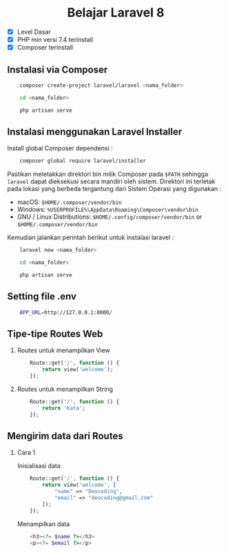<h1 align="center">Belajar Laravel 8</h1>

-   [x] Level Dasar
-   [x] PHP min versi 7.4 terinstall
-   [x] Composer terinstall

## Instalasi via Composer

```bash
    composer create-project laravel/laravel <nama_folder>

    cd <nama_folder>

    php artisan serve
```

## Instalasi menggunakan Laravel Installer

Install global Composer dependensi :

```bash
    composer global require laravel/installer
```

Pastikan meletakkan direktori bin milik Composer pada `$PATH` sehingga `laravel` dapat dieksekusi secara mandiri oleh sistem. Direktori ini terletak pada lokasi yang berbeda tergantung dari Sistem Operasi yang digunakan :

-   macOS: `$HOME/.composer/vendor/bin`
-   Windows: `%USERPROFILE%\AppData\Roaming\Composer\vendor\bin`
-   GNU / Linux Distributions: `$HOME/.config/composer/vendor/bin` or `$HOME/.composer/vendor/bin`

Kemudian jalankan perintah berikut untuk instalasi laravel :

```bash
    laravel new <nama_folder>

    cd <nama_folder>

    php artisan serve
```

## Setting file .env

```bash
    APP_URL=http://127.0.0.1:8000/
```

## Tipe-tipe Routes Web

1.  Routes untuk menampilkan View
    ```php
        Route::get('/', function () {
            return view('welcome');
        });
    ```
1.  Routes untuk menampilkan String
    ```php
        Route::get('/', function () {
            return 'Kata';
        });
    ```

## Mengirim data dari Routes

1.  Cara 1

    Inisialisasi data

    ```php
        Route::get('/', function () {
            return view('welcome', [
                "name" => "Deocoding",
                "email" => "deocoding@gmail.com"
            ]);
        });
    ```

    Menampilkan data

    ```php
        <h3><?= $name ?></h3>
        <p><?= $email ?></p>
    ```

